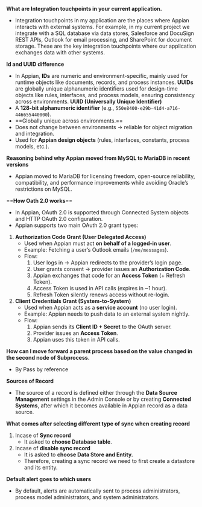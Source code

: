 **What are Integration touchpoints in your current application.**
- Integration touchpoints in my application are the places where Appian interacts with external systems. For example, in my current project we integrate with a SQL database via data stores, Salesforce and DocuSign REST APIs, Outlook for email processing, and SharePoint for document storage. These are the key integration touchpoints where our application exchanges data with other systems.

**Id and UUID difference** 
 - In Appian, **IDs** are numeric and environment-specific, mainly used for runtime objects like documents, records, and process instances. **UUIDs** are globally unique alphanumeric identifiers used for design-time objects like rules, interfaces, and process models, ensuring consistency across environments.
**UUID (Universally Unique Identifier)**
 - A **128-bit alphanumeric identifier** (e.g., `550e8400-e29b-41d4-a716-446655440000`).
- ==Globally unique across environments.==
- Does not change between environments → reliable for object migration and integration.
- Used for **Appian design objects** (rules, interfaces, constants, process models, etc.).

**Reasoning behind why Appian moved from MySQL to MariaDB in recent versions**
 - Appian moved to MariaDB for licensing freedom, open-source reliability, compatibility, and performance improvements while avoiding Oracle’s restrictions on MySQL.

==**How Oath 2.0 works**==
 * In Appian, OAuth 2.0 is supported through Connected System objects and HTTP OAuth 2.0 configuration.
 * Appian supports two main OAuth 2.0 grant types:
 1. **Authorization Code Grant (User Delegated Access)**
	  - Used when Appian must act **on behalf of a logged-in user**.
	  - Example: Fetching a user’s Outlook emails (`/me/messages`).
	  - Flow:
		  1. User logs in → Appian redirects to the provider’s login page.
		  2. User grants consent → provider issues an **Authorization Code**.
		  3. Appian exchanges that code for an **Access Token** (+ Refresh Token).
		  4. Access Token is used in API calls (expires in ~1 hour).
		  5. Refresh Token silently renews access without re-login.
2. **Client Credentials Grant (System-to-System)**
	- Used when Appian acts as a **service account** (no user login).
	- Example: Appian needs to push data to an external system nightly.
	- Flow:
	    1. Appian sends its **Client ID + Secret** to the OAuth server.
	    2. Provider issues an **Access Token**.
	    3. Appian uses this token in API calls.

**How can I move forward a parent process based on the value changed in the second node of Subprocess.**
 - By Pass by reference

**Sources of Record**
 *  The source of a record is defined either through the **Data Source Management** settings in the Admin Console or by creating **Connected Systems**, after which it becomes available in Appian record as a data source.

**What comes after selecting different type of sync when creating record**
1. Incase of **Sync record**
	  - It asked to **choose Database table**.
2. Incase of **disable sync record**
	 - It is asked to **choose Data Store and Entity.**
	 - Therefore, creating a sync record we need to first create a datastore and its entity.

**Default alert goes to which users**
 - By default, alerts are automatically sent to process administrators, process model administrators, and system administrators.
